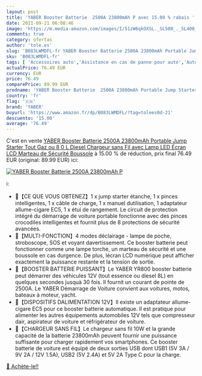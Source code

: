 ```yaml
---
layout: post
title: 'YABER Booster Batterie  2500A 23800mAh P avec 15.00 % rabais '
date: 2021-09-21 06:08:46
image: 'https://m.media-amazon.com/images/I/51zW6qkOXSL._SL500_._SL400_.jpg'
comments: true
category: ofertas
author: 'tole.es'
slug: 'B083LWMDFL-fr YABER Booster Batterie 2500A 23800mAh Portable Jump...'
sku: 'B083LWMDFL-fr'
tags: [ 'Accessoires auto','Assistance en cas de panne pour auto','Auto et Moto','Auto et moto','Démarreurs de batterie de voiture','yaber', ]
actualPrice: 76.49 EUR
currency: EUR
price: 76.49
comparePrice: 89.99 EUR
prodname: 'YABER Booster Batterie  2500A 23800mAh Portable Jump Starter  Tout Gaz ou 8 0 L Diesel   Chargeur sans Fil avec Lamp LED  Écran LCD  Marteau de Sécurité  Boussole'
country: 'fr'
flag: '🇫🇷'
brand: 'YABER'
buyurl: 'https://www.amazon.fr/dp/B083LWMDFL/?tag=tolees0d-21'
descuento: '15.00'
average: '76.49'
---
```


C'est en vente [YABER Booster Batterie  2500A 23800mAh Portable Jump Starter  Tout Gaz ou 8 0 L Diesel   Chargeur sans Fil avec Lamp LED  Écran LCD  Marteau de Sécurité  Boussole](https://www.amazon.fr/dp/B083LWMDFL/?tag=tolees0d-21)  à  15.00 % de réduction, prix final  76.49 EUR (original: 89.99 EUR) ici:

[![YABER Booster Batterie  2500A 23800mAh P](https://m.media-amazon.com/images/I/51zW6qkOXSL._SL500_._SL400_.jpg)](https://www.amazon.fr/dp/B083LWMDFL/?tag=tolees0d-21)

ℹ️:

- 🚖【CE QUE VOUS OBTENEZ】1 x jump starter étanche, 1 x pinces intelligentes, 1 x câble de charge, 1 x manuel dutilisation, 1 adaptateur allume-cigare EC5, 1 x étui de rangement. Le circuit de protection intégré du démarrage de voiture portable fonctionne avec des pinces crocodiles intelligentes et fournit plus de 8 protections de sécurité avancées.
- 🚖【MULTI-FONCTION】4 modes déclairage - lampe de poche, stroboscope, SOS et voyant davertissement. Ce booster batterie peut fonctionner comme une lampe torche, un marteau de sécurité et une boussole en cas durgence. De plus, lécran LCD numérique peut afficher exactement la puissance restante et la tension de sortie.
- 🚖【BOOSTER BATTERIE PUISSANT】Le YABER YR800 booster batterie peut démarrer des véhicules 12V (tout essence ou diesel 8L) en quelques secondes jusquà 30 fois. Il fournit un courant de pointe de 2500A. Le YABER Démarrage de Voiture convient aux voitures, motos, bateaux à moteur, yacht.
- 🚖【DISPOSITIFS DALIMENTATION 12V】Il existe un adaptateur allume-cigare EC5 pour ce booster batterie automatique. Il est pratique pour alimenter les autres équipements automobiles 12V tels que compresseur dair, aspirateur de voiture et réfrigérateur de voiture.
- 🚖【CHARGEUR SANS FIL】Le chargeur sans fil 10W et la grande capacité de la batterie 23800mAh peuvent fournir une puissance suffisante pour charger rapidement vos smartphones. Ce booster batterie de voiture est équipé de deux sorties USB dont USB1 (5V 3A / 9V 2A / 12V 1.5A), USB2 (5V 2.4A) et 5V 2A Type C pour la charge.

[🛒 Achète-le!!](https://www.amazon.fr/dp/B083LWMDFL/?tag=tolees0d-21)

